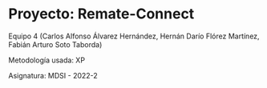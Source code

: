 # Proyecto: Remate-Connect
Equipo 4 (Carlos Alfonso Álvarez Hernández, Hernán Darío Flórez Martínez, Fabián Arturo Soto Taborda)

Metodología usada: XP 

Asignatura: MDSI - 2022-2
